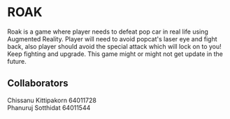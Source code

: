 # ROAK

Roak is a game where player needs to defeat pop car in real life using Augmented Reality. Player will need to avoid popcat's laser eye and fight back, also player should avoid the special attack which will lock on to you! Keep fighting and
upgrade. This game might or might not get update in the future.

## Collaborators
Chissanu Kittipakorn 64011728  
Phanuruj Sotthidat 64011544
